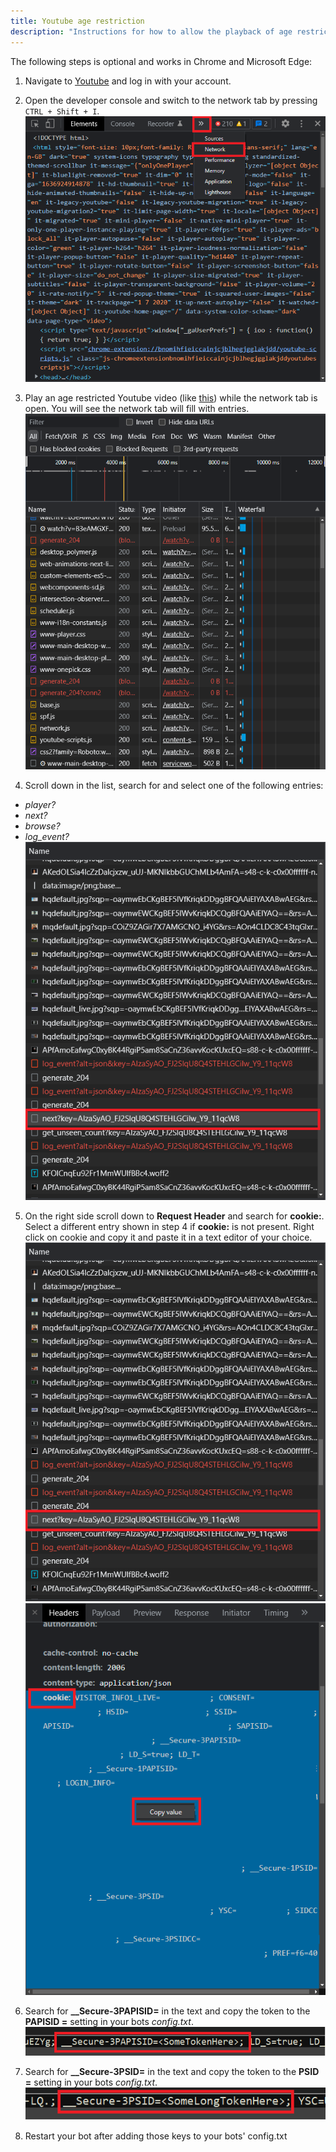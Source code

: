 ```yaml
---
title: Youtube age restriction
description: "Instructions for how to allow the playback of age restricted Youtube videos"
---
```

The following steps is optional and works in Chrome and Microsoft Edge:
1. Navigate to [Youtube](https://youtube.com) and log in with your account.

2. Open the developer console and switch to the network tab by pressing `CTRL + Shift + I`.  
![Developer console - Network Tab](./assets/images/age-restriction/dev-Net.png)

3. Play an age restricted Youtube video (like [this](https://www.youtube.com/watch?v=B3eAMGXFw1o)) while the network tab is open. You will see the network tab will fill with entries.  
![Network Tab - filling with entries](./assets/images/age-restriction/dev-Net-filling.png)

4. Scroll down in the list, search for and select one of the following entries:
* *player?*
* *next?*
* *browse?*
* *log_event?*
![Network Tab - correct entry](./assets/images/age-restriction/dev-Entry.png)

5. On the right side scroll down to **Request Header** and search for **cookie:**. Select a different entry shown in step 4 if **cookie:** is not present. Right click on cookie and copy it and paste it in a text editor of your choice.
![Entry - Request Header](./assets/images/age-restriction/dev-Entry.png)
![Entry - Request Cookie](./assets/images/age-restriction/dev-Cookie.png)

6. Search for **__Secure-3PAPISID=** in the text and copy the token to the **PAPISID =** setting in your bots *config.txt*.
![PAPISID](./assets/images/age-restriction/PAPISID.png)

7. Search for **__Secure-3PSID=** in the text and copy the token to the **PSID =** setting in your bots *config.txt*.
![PSID](./assets/images/age-restriction/PSID.png)

8. Restart your bot after adding those keys to your bots' config.txt


